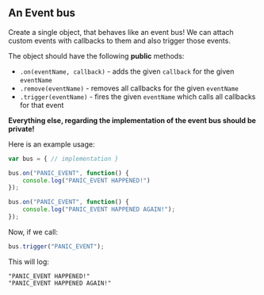 ## An Event bus

Create a single object, that behaves like an event bus! We can attach custom events with callbacks to them and also trigger those events.

The object should have the following __public__ methods:

* `.on(eventName, callback)` - adds the given `callback` for the given `eventName`
* `.remove(eventName)` - removes all callbacks for the given `eventName`
* `.trigger(eventName)` - fires the given `eventName` which calls all callbacks for that event

__Everything else, regarding the implementation of the event bus should be private!__

Here is an example usage:

```javascript
var bus = { // implementation }

bus.on("PANIC_EVENT", function() {
    console.log("PANIC_EVENT HAPPENED!")
});

bus.on("PANIC_EVENT", function() {
    console.log("PANIC_EVENT HAPPENED AGAIN!");
});
```

Now, if we call:

```javascript
bus.trigger("PANIC_EVENT");
```

This will log:

```
"PANIC_EVENT HAPPENED!"
"PANIC_EVENT HAPPENED AGAIN!"
```